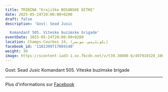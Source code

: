 ```yaml
---
title: TRIBINA "Krajiške BOSANSKE BITKE"
date: 2025-05-24T20:00:00+0200
draft: false
description: 'Gost: Sead Jusic

  Komandant 505. Viteske buzimske brigade'
eventDate: 2025-05-24T20:00:00+0200
location: Champs-Courbes 24, ‏إيكوبلينس‏، ‏سويسرا‏
facebook_id: '1181399717069140'
weight: 30
image: https://scontent-iad3-1.xx.fbcdn.net/v/t39.30808-6/497910328_1007825038144762_7375653666811415510_n.jpg?_nc_cat=110&ccb=1-7&_nc_sid=9e60e4&_nc_ohc=dJtBvN-YGvEQ7kNvwFmn4pr&_nc_oc=AdnRWDEZ-HYCmc9Bdc1-WyqZelObbQ7uHsQUAKZL9W_m-wbalZQkA7aCqXVE3_UOZtY&_nc_zt=23&_nc_ht=scontent-iad3-1.xx&edm=ABTKTjYEAAAA&_nc_gid=RHgfFKoxk3z9eP46Yblf8w&oh=00_AfeM5FvhECGpBjbkclnH3XNf4M5A35Oxao8r5md_uELfwQ&oe=68E4FC2F
---
```


Gost: Sead Jusic
Komandant 505. Viteske buzimske brigade

---

Plus d'informations sur [Facebook](https://facebook.com/events/1181399717069140)